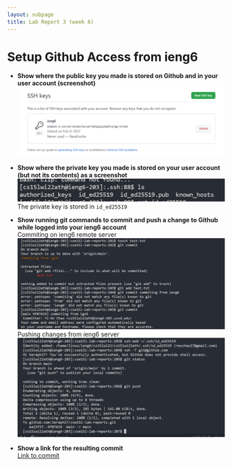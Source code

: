 ```yaml
---
layout: subpage
title: Lab Report 3 (week 6)
---
```


# Setup Github Access from ieng6

* **Show where the public key you made is stored on Github and in your user account (screenshot)**
![Image](report-3-img/public_key.png)
* **Show where the private key you made is stored on your user account (but not its contents) as a screenshot**\
![Image](report-3-img/private_key.png)
The private key is stored in `id_ed25519` 

* **Show running git commands to commit and push a change to Github while logged into your ieng6 account**\
Commiting on ieng6 remote server
![Image](report-3-img/gitcommit.png)
Pushing changes from ieng6 server
![Image](report-3-img/working_commit.png)

* **Show a link for the resulting commit**\
[Link to commit](https://github.com/Seraph27/cse15l-lab-reports/commit/9f076192c37fc4cb5613e8dfcabf6d1e236925d9)
